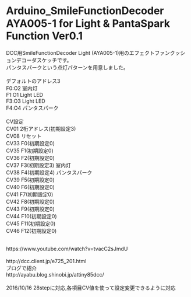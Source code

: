 # Arduino_SmileFunctionDecoder　AYA005-1 for Light & PantaSpark Function Ver0.1<br>
DCC用SmileFunctionDecoder Light (AYA005-1)用のエフェクトファンクッションデコーダスケッチです。<br>
パンタスパークという点灯パターンを用意しました。<br>
<br>
デフォルトのアドレス3<br>
F0:O2 室内灯<br>
F1:O1 Light LED<br>
F3:O3 Light LED<br>
F4:O4 パンタスパーク<br>
<br>
CV設定<br>
CV01 2桁アドレス(初期設定3)<br>
CV08 リセット<br>
CV33 F0(初期設定0)<br>
CV35 F1(初期設定0)<br>
CV36 F2(初期設定0)<br>
CV37 F3(初期設定3) 室内灯<br>
CV38 F4(初期設定4) パンタスパーク<br>
CV39 F5(初期設定0)<br>
CV40 F6(初期設定0)<br>
CV41 F7(初期設定0)<br>
CV42 F8(初期設定0)<br>
CV43 F9(初期設定0)<br>
CV44 F10(初期設定0)<br>
CV45 F11(初期設定0)<br>
CV46 F12(初期設定0)<br>

<br>
https://www.youtube.com/watch?v=tvacC2sJmdU<br>
<br>
http://dcc.client.jp/e725_201.html<br>
ブログで紹介<br>
http://ayabu.blog.shinobi.jp/attiny85dcc/<br>
<br>
2016/10/16 28stepに対応,各項目CV値を使って設定変更できるように対応<br> 